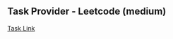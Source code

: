 ## Task Provider - Leetcode (medium)

[Task Link](https://leetcode.com/problems/minimum-number-of-operations-to-make-elements-in-array-distinct/description/?envType=daily-question&envId=2025-04-08)